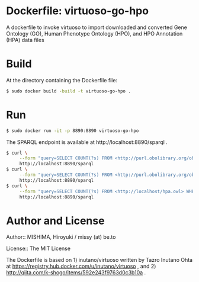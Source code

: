 # Dockerfile: virtuoso-go-hpo
A dockerfile to invoke virtuoso to import downloaded and converted Gene Ontology (GO), Human Phenotype Ontology (HPO), and HPO Annotation (HPA) data files

# Build
At the directory containing the Dockerfile file:
```bash
$ sudo docker build -build -t virtuoso-go-hpo .
```

# Run
```bash
$ sudo docker run -it -p 8890:8890 virtuoso-go-hpo
```

The SPARQL endpoint is available at http://localhost:8890/sparql .

```bash
$ curl \
     --form "query=SELECT COUNT(?s) FROM <http://purl.obolibrary.org/obo/go/go.owl> WHERE { ?s ?p ?o . }" \
     http://localhost:8890/sparql
$ curl \
     --form "query=SELECT COUNT(?s) FROM <http://purl.obolibrary.org/obo/hp.owl> WHERE { ?s ?p ?o . }" \
     http://localhost:8890/sparql
$ curl \
     --form "query=SELECT COUNT(?s) FROM <http://localhost/hpa.owl> WHERE { ?s ?p ?o . }" \
     http://localhost:8890/sparql
```

# Author and License
Author:: MISHIMA, Hiroyuki / missy (at) be.to 

License:: The MIT License

The Dockerfile is based on 1) inutano/virtuoso written by Tazro Inutano Ohta at https://registry.hub.docker.com/u/inutano/virtuoso , and 2) http://qiita.com/k-shogo/items/592e243f9763d0c3b10a .


